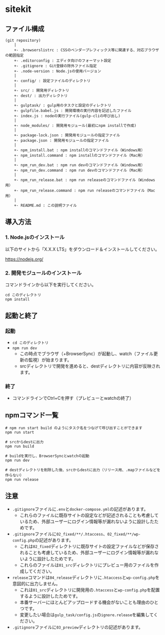 # sitekit


## ファイル構成

    (git repository)
        |
        +- .browserslistrc : CSSのベンダープレフィックス等に関連する、対応ブラウザの範囲指定
        +- .editorconfig : エディタ向けのフォーマット設定
        +- .gitignore : Git登録の除外ファイル指定
        +- .node-version : Node.jsの使用バージョン
        |
        +- config/ : 設定ファイルのディレクトリ
        |
        +- src/ : 開発用ディレクトリ
        +- dest/ : 出力ディレクトリ
        |
        +- gulptask/ : gulp用のタスクと設定のディレクトリ
        +- gulpfile.babel.js : 開発環境の実行内容を記述したファイル
        +- index.js : nodeの実行ファイル(gulp-cliの呼び出し)
        |
        +- node_modules/ : 開発用モジュール(最初にnpm installで作成)
        |
        +- package-lock.json : 開発用モジュールの指定ファイル
        +- package.json : 開発用モジュールの指定ファイル
        |
        +- npm_install.bat : npm installのコマンドファイル（Windows用）
        +- npm_install.command : npm installのコマンドファイル（Mac用）
        |
        +- npm_run_dev.bat : npm run devのコマンドファイル（Windows用）
        +- npm_run_dev.command : npm run devのコマンドファイル（Mac用）
        |
        +- npm_run_release.bat : npm run releaseのコマンドファイル（Windows用）
        +- npm_run_release.command : npm run releaseのコマンドファイル（Mac用）
        |
        +- README.md : この説明ファイル


## 導入方法

### 1. Node.jsのインストール

以下のサイトから「X.X.X LTS」をダウンロード＆インストールしてください。

https://nodejs.org/


### 2. 開発モジュールのインストール

コマンドラインから以下を実行してください。

    cd このディレクトリ
    npm install


## 起動と終了

### 起動

 + `cd このディレクトリ`
 + `npm run dev`
   * この時点でブラウザ（+BrowserSync）が起動し、watch（ファイル更新の監視）が始まります。
   * srcディレクトリで開発を進めると、destディレクトリに内容が反映されます。

### 終了

 + コマンドラインでCtrl+Cを押す（プレビューとwatchの終了）


## npmコマンド一覧

    # npm run start build のようにタスク名をつなげて呼び出すことができます
    npm run start

    # srcからdestに出力
    npm run build

    # buildを実行し、BrowserSyncとwatchの起動
    npm run dev

    # destディレクトリを削除した後、srcからdestに出力（リリース用、.mapファイルなどを作らない）
    npm run release


## 注意

 * `.gitignore`ファイルに`.env`と`docker-compose.yml`の記述があります。
   * これらのファイルに既存サイトの設定などが記述されることも考慮しているため、外部ユーザーにログイン情報等が漏れないように設計したためです。
 * `.gitignore`ファイルに`02_fixed/**/.htaccess`、`02_fixed/**/wp-config.php`の記述があります。
   * これは`02_fixed`ディレクトリに既存サイトの設定ファイルなどが保存されることも考慮しているため、外部ユーザーにログイン情報等が漏れないように設計したためです。
   * これらのファイルは`01_src`ディレクトリにプレビュー用のファイルを作成してください。
 * `release`コマンドは`04_release`ディレクトリに`.htaccess`と`wp-config.php`を意図的に出力しません。
   * これは`01_src`ディレクトリに開発用の`.htaccess`と`wp-config.php`を配置するように設計したためです。
   * 本番サーバーにほとんどアップロードする機会がないことも理由のひとつです。
   * 変更したい場合は`gulp_task/config.js`の`ignore.release`を編集してください。
 * `.gitignore`ファイルに`03_preview`ディレクトリの記述があります。

